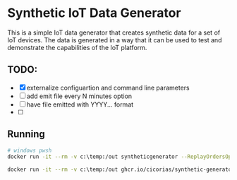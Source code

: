 # Synthetic IoT Data Generator

This is a simple IoT data generator that creates synthetic data for a set of IoT devices. The data is generated in a way that it can be used to test and demonstrate the capabilities of the IoT platform.


## TODO:
- [x] externalize configuartion and command line parameters
- [ ] add emit file every N minutes option
- [ ] have file emitted with YYYY... format
- [ ] 



## Running

```sh
# windows pwsh
docker run -it --rm -v c:\temp:/out syntheticgenerator --ReplayOrdersOptions:OutputFile="/out/foobar.jsonl" --ReplayOrdersOptions:WindowStartTimeStr="2024-03-15T00:00:00" --ReplayOrdersOptions:WindowEndTimeStr="2024-03-16T00:00:00" --ReplayOrdersOptions:NumberOfEvents=2000 --ReplayOrdersOptions:Lambda=600
```

```sh
docker run -it --rm -v c:\temp:/out ghcr.io/cicorias/synthetic-generator-worker:sha256-fc81a7d957d5a2da9c2871af04a4f779a221fcc0ccf1f4d8d11d0dfb20e6c9fc.sig --ReplayOrdersOptions:OutputFile="/out/foobar.jsonl" --ReplayOrdersOptions:WindowStartTimeStr="2024-03-15T00:00:00" --ReplayOrdersOptions:WindowEndTimeStr="2024-03-16T00:00:00" --ReplayOrdersOptions:NumberOfEvents=2000 --ReplayOrdersOptions:Lambda=600
```